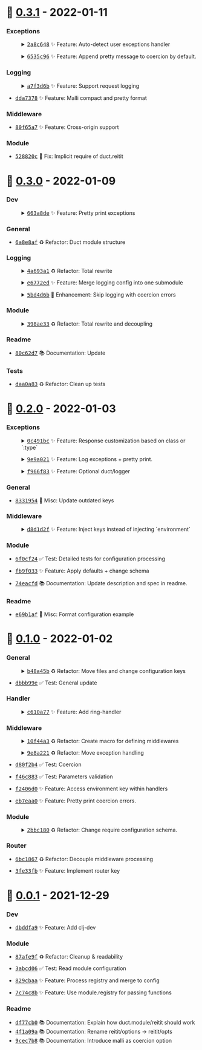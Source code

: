 # 🎉 [0.3.1](https://github.com/tami5/clj-duct-reitit/tree/0.3.1) - 2022-01-11


### Exceptions


<dl><dd><details><summary><a href="https://github.com/tami5/clj-duct-reitit/commit/2a8c6489f690b5d79d3e2c16d89e954b3d845d14"><tt>2a8c648</tt></a> ✨ Feature: Auto-detect user exceptions handler</summary><br />When user defined `project-ns.handler/exceptions` or
`project.ns.handler.exceptions/main` it should auto-detected and set it
  </details></dd></dl>

<dl><dd><details><summary><a href="https://github.com/tami5/clj-duct-reitit/commit/6535c96c387d79109cad7d361aa879efd155c2f6"><tt>6535c96</tt></a> ✨ Feature: Append pretty message to coercion by default.</summary><br />When coercer is defined this should be appended by default. Although,
support is needed for schema and malli errors.
  </details></dd></dl>

### Logging


<dl><dd><details><summary><a href="https://github.com/tami5/clj-duct-reitit/commit/a7f3d6b0956d5ab25a94f37e9f294a1179c08fce"><tt>a7f3d6b</tt></a> ✨ Feature: Support request logging</summary><br />Example Output:

Pretty Mode:

~~~clojure
Starting Request ------------------------

Request Time: 10:53:27
Request Method: "GET"
Request URI: "/divide"
Request Params: {:body {:y 2, :x 2}}

-----------------------------------------

Finishing Request ------------------------

Request Method: "GET"
Request URI: "/divide"
Request Duration: 0 ms

------------------------------------------
~~~

Compact Mode:

~~~clojure
[:starting {:method GET, :uri /divide, :params {:body {:y 2, :x 2}}}]
[:completed {:method GET, :uri /divide, :completed-in 0}]
~~~
  </details></dd></dl>

- <a href="https://github.com/tami5/clj-duct-reitit/commit/dda73785a07e12545ccf5275b8bb6f8e2d9bf15a"><tt>dda7378</tt></a> ✨ Feature: Malli compact and pretty format
### Middleware


- <a href="https://github.com/tami5/clj-duct-reitit/commit/80f65a72b0881124e50289efac088d57d8d40ea4"><tt>80f65a7</tt></a> ✨ Feature: Cross-origin support
### Module


- <a href="https://github.com/tami5/clj-duct-reitit/commit/528820c207b0888aecd5f3122b3275ff81c10228"><tt>528820c</tt></a> 🐛 Fix: Implicit require of duct.reitit


# 🎉 [0.3.0](https://github.com/tami5/clj-duct-reitit/tree/0.3.0) - 2022-01-09


### Dev


<dl><dd><details><summary><a href="https://github.com/tami5/clj-duct-reitit/commit/663a8de930f1322f80cce4320fff53f348947339"><tt>663a8de</tt></a> ✨ Feature: Pretty print exceptions</summary><br />Wow I didn't except such an improvement
  </details></dd></dl>

### General


- <a href="https://github.com/tami5/clj-duct-reitit/commit/6a8e8afc93157b1db44a82e8a4ba334dd21c03b8"><tt>6a8e8af</tt></a> ♻️ Refactor: Duct module structure
### Logging


<dl><dd><details><summary><a href="https://github.com/tami5/clj-duct-reitit/commit/4a693a1bbd06ba65bfbae5a13c3a88a7bbd3643e"><tt>4a693a1</tt></a> ♻️ Refactor: Total rewrite</summary><br />Unlike before where the user needs to specify a list of stuff to log,
now each item need to be set to boolean individually. Not totally sure
I'd keep this but at least tests are passing.
  </details></dd></dl>


<dl><dd><details><summary><a href="https://github.com/tami5/clj-duct-reitit/commit/e6772edb20af1babf4c71630336c9e34d453d19b"><tt>e6772ed</tt></a> ✨ Feature: Merge logging config into one submodule</summary><br />Mostly refactoring to make all logging configuration handled in a single
submodule.<br /><br /><b>BREAKING</b>: Change in how coercion and exception logging is
handled. Now to enable logging for exception or coercion, it should be
passed in `#duct.reitit/logging{:types []}`
  </details></dd></dl>


<dl><dd><details><summary><a href="https://github.com/tami5/clj-duct-reitit/commit/5bd4d6bdac76583bdee0e22b1b8e43093b8570da"><tt>5bd4d6b</tt></a> 🌱 Enhancement: Skip logging with coercion errors</summary><br />With in coercion handler there is logging. However, this feels wrong
because logging shouldn't be done there.
  </details></dd></dl>

### Module


<dl><dd><details><summary><a href="https://github.com/tami5/clj-duct-reitit/commit/398ae33c103b14b8c255f6cd5024e9877dc3fdd3"><tt>398ae33</tt></a> ♻️ Refactor: Total rewrite and decoupling</summary><br />- rename main router function key to `duct.reitit/router` instead of
  `duct.router/reitit`.
- rename main handler function key to `duct.reitit/handler` instead of
  `duct.handler/root`.
- create separate initializer for `duct.reitit/routes`. It seems to go
  along the lines of decoupling processing steps.
- refactor `duct.module/reitit` and make more readable and easy to
  reason with.
- move default config along with development and production profile
  mutations to `duct/reitit/defaults.clj`.
- refactor reitit module initializer logic to somewhat general purpose
  module initializer.

  ~~~clojure
  (module/init
         {:root  :duct.reitit
          :config config
          :extra [(registry-tree registry)]
          :store  {:namespaces namespaces :routes routes}
          :schema {::registry (registry-references registry)
                   ::routes   [:routes :namespaces ::registry]
                   ::router   [::routes ::options ::log]
                   ::log      ::options
                   ::handler  [::router ::options ::log]}})
  ~~~
  This make create modules similar duct.reitit easier.
  TODO: move to external library.
- change tests to reflect new changes
- remove many redundant files.
  </details></dd></dl>

### Readme


- <a href="https://github.com/tami5/clj-duct-reitit/commit/80c62d7463d49743f229b436d9c8437abd9566d1"><tt>80c62d7</tt></a> 📚 Documentation: Update
### Tests


- <a href="https://github.com/tami5/clj-duct-reitit/commit/daa0a83d15f68a3a7d13cca6789b44bfb9786c90"><tt>daa0a83</tt></a> ♻️ Refactor: Clean up tests


# 🎉 [0.2.0](https://github.com/tami5/clj-duct-reitit/tree/0.2.0) - 2022-01-03


### Exceptions


<dl><dd><details><summary><a href="https://github.com/tami5/clj-duct-reitit/commit/0c491bca137461ef69f218de920d863d8ced70a9"><tt>0c491bc</tt></a> ✨ Feature: Response customization based on class or `:type`</summary><br />To further understand how this work. checkout https://cljdoc.org/d/metosin/reitit/0.5.15/doc/ring/exception-handling-with-ring#exceptioncreate-exception-middleware
  </details></dd></dl>

<dl><dd><details><summary><a href="https://github.com/tami5/clj-duct-reitit/commit/9e9a021df255530083e1eab499ab4f5196f64d29"><tt>9e9a021</tt></a> ✨ Feature: Log exceptions + pretty print.</summary><br />Example output with `pretty?`

~~~clj
; (err) ERROR [duct.reitit.middleware.exception:52] -
; (err)
; (err) {:message "Divide by zero",
; (err)  :uri "/divide",
; (err)  :method :get,
; (err)  :params {:body {:y 0, :x 0}},
; (err)  :trace
; (err)  [{:file-name "Numbers.java", :line-number 188}
; (err)   {:file-name "handler.clj", :line-number 17}
; (err)   {:file-name "exception.clj", :line-number 49}
; (err)   {:file-name "middleware.clj", :line-number 73}
; (err)   {:file-name "middleware.clj", :line-number 12}]}
; (err)
~~~
  </details></dd></dl>

<dl><dd><details><summary><a href="https://github.com/tami5/clj-duct-reitit/commit/f966f834fa710e930adf8a5a3316020ce66ce653"><tt>f966f83</tt></a> ✨ Feature: Optional duct/logger</summary><br />if no logger provided in options, just use pretty print for logging
  </details></dd></dl>

### General


- <a href="https://github.com/tami5/clj-duct-reitit/commit/833195483b5bffd2b3979f0fe695c1c12f1f26d9"><tt>8331954</tt></a> 👷 Misc: Update outdated keys
### Middleware


<dl><dd><details><summary><a href="https://github.com/tami5/clj-duct-reitit/commit/d8d1d2feaca7c62f8e2f1a319855dda8c40ce4f7"><tt>d8d1d2f</tt></a> ✨ Feature: Inject keys instead of injecting `environment`</summary><br />This was originally the intended behavior. but it was ignored in last
release.
  </details></dd></dl>

### Module


- <a href="https://github.com/tami5/clj-duct-reitit/commit/6f0cf240f34f5a0b70982d9c73949ae31c76564f"><tt>6f0cf24</tt></a> ✅ Test: Detailed tests for configuration processing

- <a href="https://github.com/tami5/clj-duct-reitit/commit/fb9f033571559c07df2e0f2caac928f401704399"><tt>fb9f033</tt></a> ✨ Feature: Apply defaults + change schema

- <a href="https://github.com/tami5/clj-duct-reitit/commit/74eacfd309e2ec7f1999e2dbd6e373b0b3a381e1"><tt>74eacfd</tt></a> 📚 Documentation: Update description and spec in readme.
### Readme


- <a href="https://github.com/tami5/clj-duct-reitit/commit/e69b1af17bd8b1ee244acda9185b0a919169458e"><tt>e69b1af</tt></a> 👷 Misc: Format configuration example


# 🎉 [0.1.0](https://github.com/tami5/clj-duct-reitit/tree/0.1.0) - 2022-01-02


### General


<dl><dd><details><summary><a href="https://github.com/tami5/clj-duct-reitit/commit/b48a45b5b967db7fd8e197861da0a4c6d8b09952"><tt>b48a45b</tt></a> ♻️ Refactor: Move files and change configuration keys</summary><br /><br /><b>BREAKING</b>: rename `:duct.module.reitit/key` => `:duct.reitit/key`
  </details></dd></dl>


- <a href="https://github.com/tami5/clj-duct-reitit/commit/dbbb99ea3af718a5175321ce3ad442d73d7724c9"><tt>dbbb99e</tt></a> ✅ Test: General update
### Handler


<dl><dd><details><summary><a href="https://github.com/tami5/clj-duct-reitit/commit/c610a773a6136556f8a192aec684a88355638889"><tt>c610a77</tt></a> ✨ Feature: Add ring-handler</summary><br />Following module https://github.com/duct-framework/module.web.

Everything will come done to duct.handler/root
  </details></dd></dl>

### Middleware


<dl><dd><details><summary><a href="https://github.com/tami5/clj-duct-reitit/commit/10f44a3a47941b2e4507d3edec31372c6510ccdc"><tt>10f44a3</tt></a> ♻️ Refactor: Create macro for defining middlewares</summary><br />a macro to abstract the complexity of creating reitit middleware.
  </details></dd></dl>

<dl><dd><details><summary><a href="https://github.com/tami5/clj-duct-reitit/commit/9e8a2214817e70e0875fe7b18287339f58df60de"><tt>9e8a221</tt></a> ♻️ Refactor: Move exception handling</summary><br />Create a new file under reitit.middleware to process and create
exception middleware.
  </details></dd></dl>


- <a href="https://github.com/tami5/clj-duct-reitit/commit/d80f2b460ee7a3aa60ec64253be3c271facf7d3a"><tt>d80f2b4</tt></a> ✅ Test: Coercion
- <a href="https://github.com/tami5/clj-duct-reitit/commit/f46c883b2a0eacadfac1f1aa64946f08098ba32f"><tt>f46c883</tt></a> ✅ Test: Parameters validation

- <a href="https://github.com/tami5/clj-duct-reitit/commit/f2406d02710c78cfc463a24ad05b8141960f21d7"><tt>f2406d0</tt></a> ✨ Feature: Access environment key within handlers
- <a href="https://github.com/tami5/clj-duct-reitit/commit/eb7eaa0ea5e86605285aa83ca6b8c03e56990c6f"><tt>eb7eaa0</tt></a> ✨ Feature: Pretty print coercion errors.
### Module


<dl><dd><details><summary><a href="https://github.com/tami5/clj-duct-reitit/commit/2bbc180150e2b51192f1d4b5f3d50da16ffa1181"><tt>2bbc180</tt></a> ♻️ Refactor: Change require configuration schema.</summary><br />It's a bit weird how duct works, I don't like the fact that modules are
outside the base profile. Here I took the same approach as existing
duct modules and kept module initialization with empty map.
  </details></dd></dl>

### Router


- <a href="https://github.com/tami5/clj-duct-reitit/commit/6bc18676f013391801607b66ea0605fa30ca43f0"><tt>6bc1867</tt></a> ♻️ Refactor: Decouple middleware processing

- <a href="https://github.com/tami5/clj-duct-reitit/commit/3fe33fb730885871a7ececc13af9b9eb304046ca"><tt>3fe33fb</tt></a> ✨ Feature: Implement router key


# 🎉 [0.0.1](https://github.com/tami5/clj-duct-reitit/tree/0.0.1) - 2021-12-29


### Dev


- <a href="https://github.com/tami5/clj-duct-reitit/commit/dbddfa9ad5d533525c94f9e95bb7795bccf304d8"><tt>dbddfa9</tt></a> ✨ Feature: Add clj-dev
### Module


- <a href="https://github.com/tami5/clj-duct-reitit/commit/87afe9fec9a2ac6651a5f713c31745f00a4fac07"><tt>87afe9f</tt></a> ♻️ Refactor: Cleanup & readability

- <a href="https://github.com/tami5/clj-duct-reitit/commit/3abcd06d0dd65597bc0c53c6d5c077ed5b2a8811"><tt>3abcd06</tt></a> ✅ Test: Read module configuration

- <a href="https://github.com/tami5/clj-duct-reitit/commit/829cbaae4290c0de9d4dd51fd6ead1efdac530a6"><tt>829cbaa</tt></a> ✨ Feature: Process registry and merge to config
- <a href="https://github.com/tami5/clj-duct-reitit/commit/7c74c8be0e6ef9e2a59e08e03444cc67298a8bad"><tt>7c74c8b</tt></a> ✨ Feature: Use module.registry for passing functions
### Readme


- <a href="https://github.com/tami5/clj-duct-reitit/commit/df77cb073e8ed312bc59525d702866704e8cdd54"><tt>df77cb0</tt></a> 📚 Documentation: Explain how duct.module/reitit should work
- <a href="https://github.com/tami5/clj-duct-reitit/commit/4f1a09ae045d0ee652aed13156c5b074f6bbe6f1"><tt>4f1a09a</tt></a> 📚 Documentation: Rename reitit/options -> reitit/opts
- <a href="https://github.com/tami5/clj-duct-reitit/commit/9cec7b8d8a9e0fd5457f9587781ce869bb742362"><tt>9cec7b8</tt></a> 📚 Documentation: Introduce malli as coercion option


